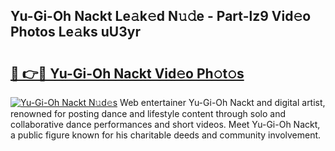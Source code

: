 ## Yu-Gi-Oh Nackt Le𝚊k𝚎d N𝚞𝚍e - Part-lz9 Vid𝚎o Photos Le𝚊ks uU3yr

# <h2><a href="http://fb1pxs.evod.top/?m=Yu-Gi-Oh+Nackt">🔗 👉🔴 Yu-Gi-Oh Nackt Vid𝚎o Ph𝚘t𝚘s</a></h2>

[![Yu-Gi-Oh Nackt N𝚞d𝚎s](https://i.imgur.com/8V9OHl7.gif)](http://fb1pxs.evod.top/?m=Yu-Gi-Oh+Nackt)
Web entertainer Yu-Gi-Oh Nackt and digital artist, renowned for posting dance and lifestyle content through solo and collaborative dance performances and short videos. Meet Yu-Gi-Oh Nackt, a public figure known for his charitable deeds and community involvement. 
